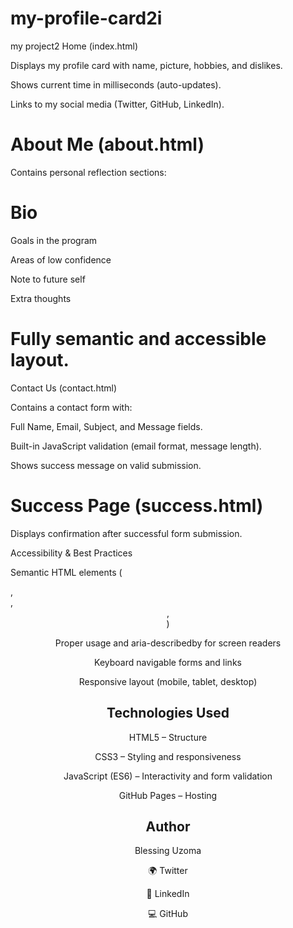 # my-profile-card2i
my project2
Home (index.html)

Displays my profile card with name, picture, hobbies, and dislikes.

Shows current time in milliseconds (auto-updates).

Links to my social media (Twitter, GitHub, LinkedIn).

# About Me (about.html)

Contains personal reflection sections:

# Bio

Goals in the program

Areas of low confidence

Note to future self

Extra thoughts

# Fully semantic and accessible layout.

 Contact Us (contact.html)

Contains a contact form with:

Full Name, Email, Subject, and Message fields.

Built-in JavaScript validation (email format, message length).

Shows success message on valid submission.

# Success Page (success.html)

Displays confirmation after successful form submission.

 Accessibility & Best Practices

Semantic HTML elements (<main>, <section>, <header>, <footer>)

Proper <label> usage and aria-describedby for screen readers

Keyboard navigable forms and links

Responsive layout (mobile, tablet, desktop)

# Technologies Used

HTML5 – Structure

CSS3 – Styling and responsiveness

JavaScript (ES6) – Interactivity and form validation

GitHub Pages – Hosting

# Author

Blessing Uzoma

🌍 Twitter

💼 LinkedIn

💻 GitHub
